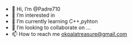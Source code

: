 - 👋 Hi, I’m @Padre710
- 👀 I’m interested in 
- 🌱 I’m currently learning C++,pyhton
- 💞️ I’m looking to collaborate on ...
- 📫 How to reach me  okpalatreasure@gmail.com

<!---
Padre710/Padre710 is a ✨ special ✨ repository because its `README.md` (this file) appears on your GitHub profile.
You can click the Preview link to take a look at your changes.
--->

